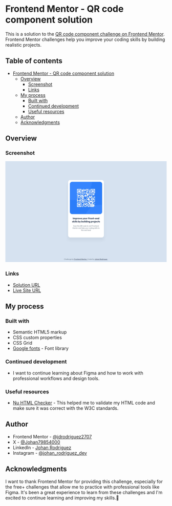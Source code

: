 # Frontend Mentor - QR code component solution

This is a solution to the [QR code component challenge on Frontend Mentor](https://www.frontendmentor.io/challenges/qr-code-component-iux_sIO_H). Frontend Mentor challenges help you improve your coding skills by building realistic projects.

## Table of contents

- [Frontend Mentor - QR code component solution](#frontend-mentor---qr-code-component-solution)
  - [Overview](#overview)
    - [Screenshot](#screenshot)
    - [Links](#links)
  - [My process](#my-process)
    - [Built with](#built-with)
    - [Continued development](#continued-development)
    - [Useful resources](#useful-resources)
  - [Author](#author)
  - [Acknowledgments](#acknowledgments)

## Overview

### Screenshot

![QR code component screenshot](./images/screenshot.jpeg)

### Links

- [Solution URL](https://www.frontendmentor.io/solutions/qr-code-component-with-semantic-html-PQ-jxRgw5j)
- [Live Site URL](https://jdrodriguez2707.github.io/qr-code-component/)

## My process

### Built with

- Semantic HTML5 markup
- CSS custom properties
- CSS Grid
- [Google fonts](https://fonts.google.com/) - Font library

### Continued development

- I want to continue learning about Figma and how to work with professional workflows and design tools.

### Useful resources

- [Nu HTML Checker](https://validator.w3.org/nu/) - This helped me to validate my HTML code and make sure it was correct with the W3C standards.

## Author

- Frontend Mentor - [@jdrodriguez2707](https://www.frontendmentor.io/profile/jdrodriguez2707)
- X - [@Johan79854000](https://twitter.com/Johan79854000)
- LinkedIn - [Johan Rodriguez](https://www.linkedin.com/in/jdrodriguez2707/)
- Instagram - [@johan_rodriguez_dev](https://www.instagram.com/johan_rodriguez_dev)

## Acknowledgments

I want to thank Frontend Mentor for providing this challenge, especially for the free+ challenges that allow me to practice with professional tools like Figma. It's been a great experience to learn from these challenges and I'm excited to continue learning and improving my skills.🚀
